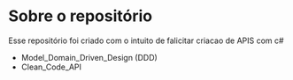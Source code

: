 # Sobre o repositório
 Esse repositório foi criado com o intuito de falicitar criacao de APIS com c#

 - Model_Domain_Driven_Design (DDD)
 - Clean_Code_API
